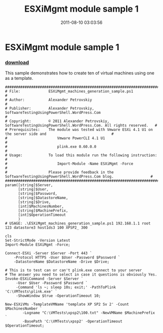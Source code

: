 ﻿---
pid:            2908
parent:         0
children:       
poster:         APetrovskiy
title:          ESXiMgmt module sample 1
date:           2011-08-10 03:03:56
description:    This sample demonstrates how to create ten of virtual machines using one as a template.
format:         posh
---

# ESXiMgmt module sample 1

### [download](2908.ps1)  

This sample demonstrates how to create ten of virtual machines using one as a template.

```posh
#######################################################################################################################
# File:             ESXiMgmt_machines_generation_sample.ps1                                                           #
# Author:           Alexander Petrovskiy                                                                              #
# Publisher:        Alexander Petrovskiy, SoftwareTestingUsingPowerShell.WordPress.Com                                #
# Copyright:        © 2011 Alexander Petrovskiy, SoftwareTestingUsingPowerShell.WordPress.Com. All rights reserved.   #
# Prerequisites:    The module was tested with Vmware ESXi 4.1 U1 on the server side and                              #
#                       Vmware PowerCLI 4.1 U1                                                                        #
#                       plink.exe 0.60.0.0                                                                            #
# Usage:            To load this module run the following instruction:                                                #
#                       Import-Module -Name ESXiMgmt -Force                                                           #
#                   Please provide feedback in the SoftwareTestingUsingPowerShell.WordPress.Com blog.                 #
#######################################################################################################################
param([string]$Server,
	  [string]$User,
	  [string]$Password,
	  [string]$DatastoreName,
	  [string]$Drive,
	  [int]$MachinesNumber,
	  [string]$MachinePrefix,
	  [int]$OperationTimeout
	  )
# USAGE: .\ESXiMgmt_machines_generation_sample.ps1 192.168.1.1 root 123 datastore3 host1ds3 100 XPSP2_ 300

cls
Set-StrictMode -Version Latest
Import-Module ESXiMgmt -Force;

Connect-ESXi -Server $Server -Port 443 `
	-Protocol HTTPS -User $User -Password $Password `
	-DatastoreName $DatastoreName -Drive $Drive;
	
# This is to test can or can't plink.exe connect to your server
# The answer you need to select in case it questions is obviously Yes.
Invoke-ESXiCommand -Server $Server `
	 -User $User -Password $Password `
	 -Command 'ls ~; sleep 10s; exit;' -PathToPlink 'C:\VMTests\plink.exe' `
	 -ShowWindow $true -OperationTimeout 10;

New-ESXiVMs -TemplateVMName 'template XP SP2 Sv 2' -Count $MachinesNumber `
		-Logname "C:\VMTests\xpsp2\100.txt" -NewVMName $MachinePrefix `
		-BasePath 'C:\VMTests\xpsp2' -OperationTimeout $OperationTimeout;
```
